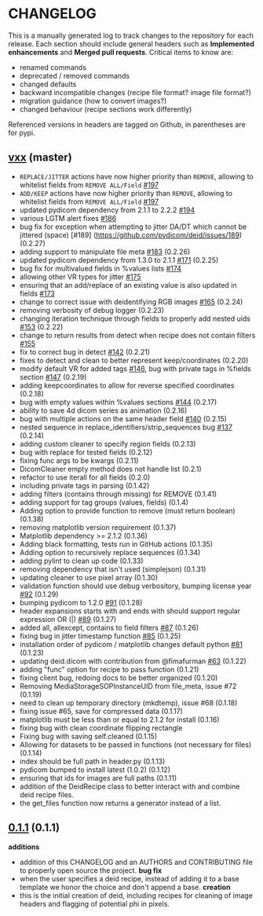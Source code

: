 # CHANGELOG

This is a manually generated log to track changes to the repository for each release. 
Each section should include general headers such as **Implemented enhancements** 
and **Merged pull requests**. Critical items to know are:

 - renamed commands
 - deprecated / removed commands
 - changed defaults
 - backward incompatible changes (recipe file format? image file format?)
 - migration guidance (how to convert images?)
 - changed behaviour (recipe sections work differently)

Referenced versions in headers are tagged on Github, in parentheses are for pypi.

## [vxx](https://github.com/pydicom/deid/tree/master) (master)
 - `REPLACE/JITTER` actions have now higher priority than `REMOVE`, allowing to whitelist fields from `REMOVE ALL/Field` [#197](https://github.com/pydicom/deid/issues/197)
 - `ADD/KEEP` actions have now higher priority than `REMOVE`, allowing to whitelist fields from `REMOVE ALL/Field` [#197](https://github.com/pydicom/deid/issues/197)
 - updated pydicom dependency from 2.1.1 to 2.2.2 [#194](https://github.com/pydicom/deid/issues/194)
 - various LGTM alert fixes [#186](https://github.com/pydicom/deid/pull/186)
 - bug fix for exception when attempting to jitter DA/DT which cannot be jittered (space) [#189] (https://github.com/pydicom/deid/issues/189) (0.2.27)
 - adding support to manipulate file meta [#183](https://github.com/pydicom/deid/issues/183) (0.2.26)
 - updated pydicom dependency from 1.3.0 to 2.1.1 [#171](https://github.com/pydicom/deid/issues/171) (0.2.25)
 - bug fix for multivalued fields in %values lists [#174](https://github.com/pydicom/deid/issues/174)
 - allowing other VR types for jitter [#175](https://github.com/pydicom/deid/issues/175)
 - ensuring that an add/replace of an existing value is also updated in fields [#173](https://github.com/pydicom/deid/issues/173)
 - change to correct issue with deidentifying RGB images [#165](https://github.com/pydicom/deid/issues/165) (0.2.24)
 - removing verbosity of debug logger (0.2.23)
 - changing iteration technique through fields to properly add nested uids [#153](https://github.com/pydicom/deid/issues/153) (0.2.22)
 - change to return results from detect when recipe does not contain filters [#155](https://github.com/pydicom/deid/issues/155)
 - fix to correct bug in detect [#142](https://github.com/pydicom/deid/issues/142)  (0.2.21)
 - fixes to detect and clean to better represent keep/coordinates (0.2.20)
 - modify default VR for added tags [#146](https://github.com/pydicom/deid/issues/146), bug with private tags in %fields section [#147](https://github.com/pydicom/deid/issues/147) (0.2.19)
 - adding keepcoordinates to allow for reverse specified coordinates (0.2.18)
 - bug with empty values within %values sections [#144](https://github.com/pydicom/deid/issues/144) (0.2.17)
 - ability to save 4d dicom series as animation (0.2.16)
 - bug with multiple actions on the same header field [#140](https://github.com/pydicom/deid/issues/140) (0.2.15)
 - nested sequence in replace_identifiers/strip_sequences bug [#137](https://github.com/pydicom/deid/issues/137) (0.2.14)
 - adding custom cleaner to specify region fields (0.2.13)
 - bug with replace for tested fields (0.2.12)
 - fixing func args to be kwargs (0.2.11)
 - DicomCleaner empty method does not handle list (0.2.1)
 - refactor to use iterall for all fields (0.2.0)
 - including private tags in parsing (0.1.42)
 - adding filters (contains through missing) for REMOVE (0.1.41)
 - adding support for tag groups (values, fields) (0.1.4)
 - Adding option to provide function to remove (must return boolean) (0.1.38)
 - removing matplotlib version requirement (0.1.37)
 - Matplotlib dependency >= 2.1.2 (0.1.36)
 - Adding black formatting, tests run in GitHub actions (0.1.35)
 - Adding option to recursively replace sequences (0.1.34)
 - adding pylint to clean up code (0.1.33)
 - removing dependency that isn't used (simplejson) (0.1.31)
 - updating cleaner to use pixel array (0.1.30)
 - validation function should use debug verbository, bumping license year [#92](https://github.com/pydicom/deid/issues/92) (0.1.29)
 - bumping pydicom to 1.2.0 [#91](https://github.com/pydicom/deid/issues/91) (0.1.28)
 - header expansions starts with and ends with should support regular expression OR (|) [#89](https://github.com/pydicom/deid/issues/89) (0.1.27)
 - added all, allexcept, contains to field filters [#87](https://github.com/pydicom/deid/pull/87) (0.1.26)
 - fixing bug in jitter timestamp function [#85](https://github.com/pydicom/deid/pull/85) (0.1.25)
 - installation order of pydicom / matplotlib changes default python [#81](https://www.github.com/pydicom/deid/issues/81) (0.1.23)
 - updating deid.dicom with contribution from @fimafurman [#63](https://github.com/pydicom/deid/issues/63) (0.1.22)
 - adding "func" option for recipe to pass function (0.1.21)
 - fixing client bug, redoing docs to be better organized (0.1.20)
 - Removing MediaStorageSOPInstanceUID from file_meta, issue #72 (0.1.19)
 - need to clean up temporary directory (mkdtemp), issue #68 (0.1.18)
 - fixing issue #65, save for compressed data (0.1.17)
 - matplotlib must be less than or equal to 2.1.2 for install (0.1.16)
 - fixing bug with clean coordinate flipping rectangle
 - Fixing bug with saving self.cleaned (0.1.15)
 - Allowing for datasets to be passed in functions (not necessary for files) (0.1.14)
 - index should be full path in header.py (0.1.13)
 - pydicom bumped to install latest (1.0.2) (0.1.12)
 - ensuring that ids for images are full paths (0.1.11)
 - addition of the DeidRecipe class to better interact with and combine deid recipe files.
 - the get_files function now returns a generator instead of a list.

## [0.1.1](https://pypi.python.org/packages/28/26/ee80e7f1c3f65fae1c901497bb2388701158f0c96e0d633ab301abeaa478/deid-0.1.1.tar.gz#md5=39df7efb03e5d3b63308016742062a43) (0.1.1)

**additions**
 - addition of this CHANGELOG and an AUTHORS and CONTRIBUTING file to properly open source the project.
**bug fix**
 - when the user specifies a deid recipe, instead of adding it to a base template we honor the choice and don't append a base.
**creation**
 - this is the initial creation of deid, including recipes for cleaning of image headers and flagging of potential phi in pixels.
